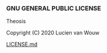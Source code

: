 ### GNU GENERAL PUBLIC LICENSE

Theosis

Copyright (C) 2020  Lucien van Wouw

[LICENSE.md](LICENSE.md)
